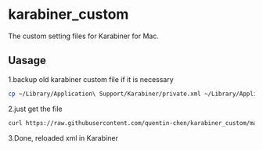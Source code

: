 # karabiner_custom

The custom setting files for Karabiner for Mac.

## Uasage

1.backup old karabiner custom file if it is necessary

```bash
cp ~/Library/Application\ Support/Karabiner/private.xml ~/Library/Application\ Support/Karabiner/private.xml_bac
```

2.just get the file

```bash
curl https://raw.githubusercontent.com/quentin-chen/karabiner_custom/master/private.xml > ~/Library/Application\ Support/Karabiner/private.xml
```

3.Done, reloaded xml in Karabiner